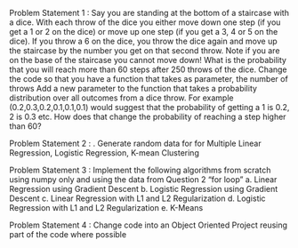 
Problem Statement 1 : Say you are standing at the bottom of a staircase with a dice. With each throw of the dice you either move down one step (if you get a 1 or 2 on the dice) or move up one step (if you get a 3, 4 or 5 on the dice). If you throw a 6 on the dice, you throw the dice again and move up the staircase by the number you get on that second throw. Note if you are on the base of the staircase you cannot move down! What is the probability that you will reach more than 60 steps after 250 throws of the dice. Change the code so that you have a function that takes as parameter, the number of throws Add a new parameter to the function that takes a probability distribution over all outcomes from a dice throw. For example (0.2,0.3,0.2,0.1,0.1,0.1) would suggest that the probability of getting a 1 is 0.2, 2 is 0.3 etc. How does that change the probability of reaching a step higher than 60?

Problem Statement 2 : . Generate random data for for Multiple Linear Regression, Logistic Regression, K-mean Clustering

Problem Statement 3 : Implement the following algorithms from scratch using numpy only and using the data from Question 2 “for loop” 
                      a. Linear Regression using Gradient Descent 
                      b. Logistic Regression using Gradient Descent 
                      c. Linear Regression with L1 and L2 Regularization 
                      d. Logistic Regression with L1 and L2 Regularization 
                      e. K-Means

Problem Statement 4 : Change code into an Object Oriented Project reusing part of the code where possible
